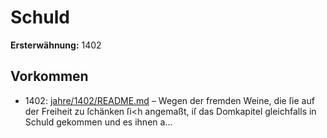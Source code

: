 # Schuld

**Ersterwähnung:** 1402

## Vorkommen
- 1402: [jahre/1402/README.md](../jahre/1402/README.md) – Wegen der fremden Weine, die ſie auf der Freiheit
zu ſchänken ſi<h angemaßt, iſ das Domkapitel gleichfalls
in Schuld gekommen und es ihnen a...
